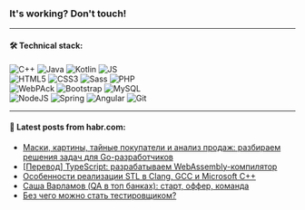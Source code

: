 ### It's working? Don't touch!

---

#### 🛠️ Technical stack:

![C++](https://img.shields.io/badge/C++-informational?logo=c%2B%2B&style=flat&logoColor=white&color=9C033A)
![Java](https://img.shields.io/badge/Java-informational?logo=java&style=flat&logoColor=white&color=007396)
![Kotlin](https://img.shields.io/badge/Kotlin-informational?logo=Kotlin&style=flat&logoColor=white&color=0095D5)
![JS](https://img.shields.io/badge/JS-informational?logo=javaScript&style=flat&logoColor=black&color=F7Df1E) <br>
![HTML5](https://img.shields.io/badge/HTML5-informational?logo=html5&style=flat&logoColor=white&color=E34F26)
![CSS3](https://img.shields.io/badge/CSS3-informational?logo=css3&style=flat&logoColor=white&color=157286)
![Sass](https://img.shields.io/badge/Saas-informational?logo=sass&style=flat&logoColor=white&color=hotpink)
![PHP](https://img.shields.io/badge/PHP-informational?logo=php&style=flat&logoColor=white&color=777BB4) <br>
![WebPAck](https://img.shields.io/badge/WebPack-informational?logo=webPack&style=flat&logoColor=white&color=FF6F00)
![Bootstrap](https://img.shields.io/badge/Bootstrap-informational?logo=Bootstrap&style=flat&logoColor=white&color=7952B3)
![MySQL](https://img.shields.io/badge/MySQL-informational?logo=MySQL&style=flat&logoColor=white&color=00f) <br>
![NodeJS](https://img.shields.io/badge/NodeJS-informational?logo=node.js&style=flat&logoColor=white&color=43853D)
![Spring](https://img.shields.io/badge/Spring-informational?logo=Spring&style=flat&logoColor=white&color=0A9EDC)
![Angular](https://img.shields.io/badge/Vue-informational?logo=vue.js&style=flat&logoColor=white&color=red)
![Git](https://img.shields.io/badge/Git-informational?logo=git&style=flat&logoColor=white&color=darkorange)

___

#### 💬 Latest posts from habr.com:

<!-- BLOG-POST-LIST:START -->
- [Маски, картины, тайные покупатели и анализ продаж: разбираем решения задач для Go-разработчиков](https://habr.com/ru/post/660489/?utm_source=habrahabr&utm_medium=rss&utm_campaign=660489)
- [[Перевод] TypeScript: разрабатываем WebAssembly-компилятор](https://habr.com/ru/post/660607/?utm_source=habrahabr&utm_medium=rss&utm_campaign=660607)
- [Особенности реализации STL в Clang, GCC и Microsoft С++](https://habr.com/ru/post/660265/?utm_source=habrahabr&utm_medium=rss&utm_campaign=660265)
- [Саша Варламов &lpar;QA в топ банках&rpar;: старт, оффер, команда](https://habr.com/ru/post/660657/?utm_source=habrahabr&utm_medium=rss&utm_campaign=660657)
- [Без чего можно стать тестировщиком?](https://habr.com/ru/post/660467/?utm_source=habrahabr&utm_medium=rss&utm_campaign=660467)
<!-- BLOG-POST-LIST:END -->
